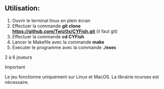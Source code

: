 ## Utilisation:

1) Ouvrir le terminal linux en plein écran
2) Effectuer la commande **git clone https://github.com/Twiz0x/CYFish.git** (il faut git)
3) Effectuer la commande **cd CYFish**
4) Lancer le Makefile avec la commande **make**
5) Executer le programme avec la commande **./exec**



2 à 6 joueurs

> [!IMPORTANT]
> Le jeu fonctionne uniquement sur Linux et MacOS.
> La librairie ncurses est nécessaire.
